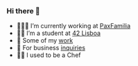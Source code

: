 ### Hi there 👋

- 👨🏻‍💻 I’m currently working at [PaxFamilia](https://www.paxfamilia.com/)
- 👨‍🎓 I’m a student at [42 Lisboa](https://www.42lisboa.com/en/)
- 🎨 Some of my [work](https://www.mlrcbsousa.com/)
- 🔗 For business [inquiries](https://linktr.ee/mlrcbsousa)
- 👨‍🍳 I used to be a Chef
